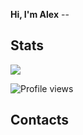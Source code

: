 **Hi, I'm Alex** --



## Stats
<img src="https://github-readme-stats.vercel.app/api?username=ferr0&show_icons=true&count_private=true&show_icons=true&theme=gruvbox">


![Profile views](https://gpvc.arturio.dev/ferr0?v3)
## Contacts





## 




<!--
**ferr0/ferr0** is a ✨ _special_ ✨ repository because its `README.md` (this file) appears on your GitHub profile.

Here are some ideas to get you started:
# Hi there 👋

Hello, welcome to my GitHub home. 😄

- 🔭 I’m currently working on ...
- 🌱 I’m currently learning ...
- 👯 I’m looking to collaborate on ...
- 🤔 I’m looking for help with ...
- 💬 Ask me about ...
- 📫 How to reach me: ...
- 😄 Pronouns: ...
- ⚡ Fun fact: ...



|||
|:---|:---|
|||
|||
-->






